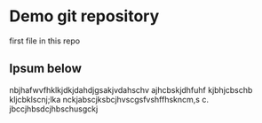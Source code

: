 # Demo git repository

first file in this repo

## Ipsum below

nbjhafwvfhklkjdkjdahdjgsakjvdahschv ajhcbskjdhfuhf
kjbhjcbschb kljcbklscnj;lka
nckjabscjksbcjhvscgsfvshffhskncm,s c.\
jbccjhbsdcjhbschusgckj